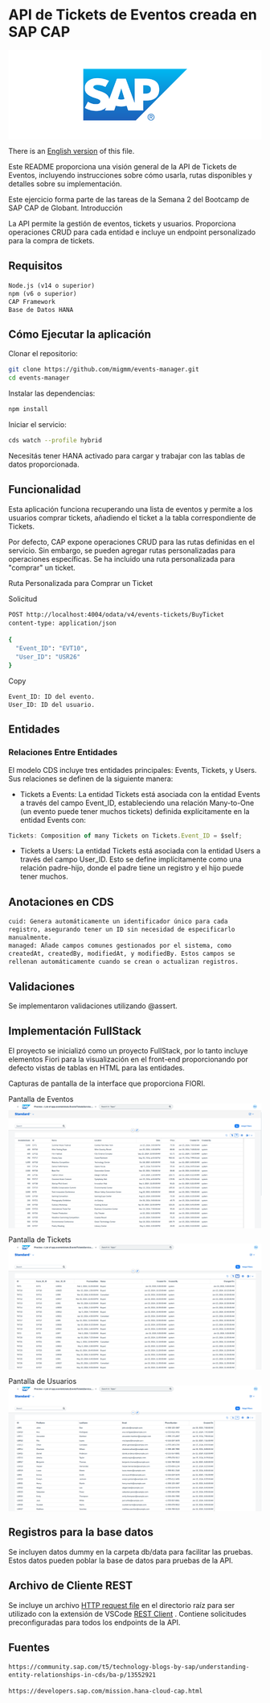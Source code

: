 # API de Tickets de Eventos creada en SAP CAP
<img align="center" src="assets/sap-logo.png" alt="Sap logo"/>

There is an [English version](README.md) of this file.

Este README proporciona una visión general de la API de Tickets de Eventos, incluyendo instrucciones sobre cómo usarla, rutas disponibles y detalles sobre su implementación.

Este ejercicio forma parte de las tareas de la Semana 2 del Bootcamp de SAP CAP de Globant.
Introducción

La API permite la gestión de eventos, tickets y usuarios. Proporciona operaciones CRUD para cada entidad e incluye un endpoint personalizado para la compra de tickets.

## Requisitos


    Node.js (v14 o superior)
    npm (v6 o superior)
    CAP Framework
    Base de Datos HANA

## Cómo Ejecutar la aplicación

Clonar el repositorio:

```sh
git clone https://github.com/migmm/events-manager.git
cd events-manager
```

Instalar las dependencias:

```sh
npm install
```

Iniciar el servicio:

```sh
cds watch --profile hybrid
```

Necesitás tener HANA activado para cargar y trabajar con las tablas de datos proporcionada.

## Funcionalidad

Esta aplicación funciona recuperando una lista de eventos y permite a los usuarios comprar tickets, añadiendo el ticket a la tabla correspondiente de Tickets.

Por defecto, CAP expone operaciones CRUD para las rutas definidas en el servicio. Sin embargo, se pueden agregar rutas personalizadas para operaciones específicas. Se ha incluido una ruta personalizada para "comprar" un ticket.

Ruta Personalizada para Comprar un Ticket

Solicitud

```sh
POST http://localhost:4004/odata/v4/events-tickets/BuyTicket
content-type: application/json

{
  "Event_ID": "EVT10",
  "User_ID": "USR26"
}

```
Copy

    Event_ID: ID del evento.
    User_ID: ID del usuario.

## Entidades

### Relaciones Entre Entidades

El modelo CDS incluye tres entidades principales: Events, Tickets, y Users. Sus relaciones se definen de la siguiente manera:

- Tickets a Events: La entidad Tickets está asociada con la entidad Events a través del campo Event_ID, estableciendo una relación Many-to-One (un evento puede tener muchos tickets) definida explícitamente en la entidad Events con:

```javascript
Tickets: Composition of many Tickets on Tickets.Event_ID = $self;
```
- Tickets a Users: La entidad Tickets está asociada con la entidad Users a través del campo User_ID. Esto se define implícitamente como una relación padre-hijo, donde el padre tiene un registro y el hijo puede tener muchos.

## Anotaciones en CDS

    cuid: Genera automáticamente un identificador único para cada registro, asegurando tener un ID sin necesidad de especificarlo manualmente.
    managed: Añade campos comunes gestionados por el sistema, como createdAt, createdBy, modifiedAt, y modifiedBy. Estos campos se rellenan automáticamente cuando se crean o actualizan registros.

## Validaciones

Se implementaron validaciones utilizando @assert.

## Implementación FullStack

El proyecto se inicializó como un proyecto FullStack, por lo tanto incluye elementos Fiori para la visualización en el front-end proporcionando por defecto vistas de tablas en HTML para las entidades.

Capturas de pantalla de la interface que proporciona FIORI.

Pantalla de Eventos
<img align="center" src="assets/events-screen.png" alt="Sap logo"/>

Pantalla de Tickets
<img align="center" src="assets/tickets-screen.png" alt="Sap logo"/>

Pantalla de Usuarios
<img align="center" src="assets/users-screen.png" alt="Sap logo"/>


## Registros para la base datos

Se incluyen datos dummy en la carpeta db/data para facilitar las pruebas. Estos datos pueden poblar la base de datos para pruebas de la API.

## Archivo de Cliente REST

Se incluye un archivo [HTTP request file](rest-client.http) en el directorio raíz para ser utilizado con la extensión de VSCode [REST Client](https://marketplace.visualstudio.com/items?itemName=humao.rest-client) . Contiene solicitudes preconfiguradas para todos los endpoints de la API.

## Fuentes

    https://community.sap.com/t5/technology-blogs-by-sap/understanding-entity-relationships-in-cds/ba-p/13552921

    https://developers.sap.com/mission.hana-cloud-cap.html